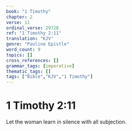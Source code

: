 ```yaml
---
book: "1 Timothy"
chapter: 2
verse: 11
ordinal_verse: 29728
ref: "1 Timothy 2:11"
translation: "KJV"
genre: "Pauline Epistle"
word_count: 9
topics: []
cross_references: []
grammar_tags: [imperative]
thematic_tags: []
tags: ["Bible","KJV","1 Timothy"]
---
```


# 1 Timothy 2:11

Let the woman learn in silence with all subjection.

